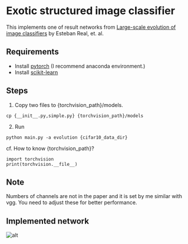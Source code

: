 Exotic structured image classifier
=====================================

This implements one of result networks from [Large-scale evolution of image classifiers](https://arxiv.org/abs/1703.01041) by Esteban Real, et. al.

## Requirements
- Install [pytorch](http://pytorch.org/) (I recommend anaconda environment.)
- Install [scikit-learn](http://scikit-learn.org/stable/)

## Steps
1. Copy two files to {torchvision_path}/models.

```cp {__init__.py,simple.py} {torchvision_path}/models```

2. Run

```python main.py -a evolution {cifar10_data_dir}```

cf. How to know {torchvision_path}?
```
import torchvision
print(torchvision.__file__)
```

## Note
Numbers of channels are not in the paper and it is set by me similar with vgg.
You need to adjust these for better performance.

## Implemented network
![alt](fig_network.png)
